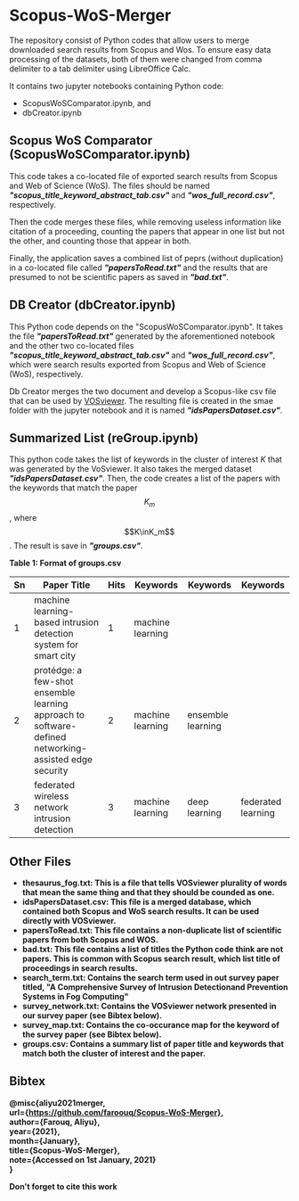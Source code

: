 # Scopus-WoS-Merger
The repository consist of Python codes that allow users to merge downloaded search results from Scopus and Wos. To ensure easy data processing of the datasets, both of them were changed from comma delimiter to a tab delimiter using LibreOffice Calc. 

It contains two jupyter notebooks containing Python code:
- ScopusWoSComparator.ipynb, and
- dbCreator.ipynb

## Scopus WoS Comparator (ScopusWoSComparator.ipynb)
This code takes a co-located file of exported search results from Scopus and Web of Science (WoS). The files should be named <i><b>"scopus_title_keyword_abstract_tab.csv"</i></b> and <i><b>"wos_full_record.csv"</i></b>, respectively.

Then the code merges these files, while removing useless information like citation of a proceeding, counting the papers that appear in one list but not the other, and counting those that appear in both.

Finally, the application saves a combined list of peprs (without duplication) in a co-located file called <i><b>"papersToRead.txt"</i></b> and the results that are presumed to not be scientific papers as saved in <i><b>"bad.txt"</i></b>.

## DB Creator (dbCreator.ipynb)
This Python code depends on the "ScopusWoSComparator.ipynb". It takes the file <i><b>"papersToRead.txt"</i></b> generated by the aforementioned notebook and the other two co-located files <i><b>"scopus_title_keyword_abstract_tab.csv"</i></b> and <i><b>"wos_full_record.csv"</i></b>, which were search results exported from Scopus and Web of Science (WoS), respectively.

Db Creator merges the two document and develop a Scopus-like csv file that can be used by <a href="https://www.vosviewer.com/">VOSviewer</a>. The resulting file is created in the smae folder with the jupyter notebook and it is named <i><b>"idsPapersDataset.csv"</i></b>.

## Summarized List (reGroup.ipynb)
This python code takes the list of keywords in the cluster of interest $K$ that was generated by the VoSviewer. It also takes the merged dataset <i><b>"idsPapersDataset.csv"</i></b>. Then, the code creates a list of the papers with the keywords that match the paper $$K_m$$, where $$K\inK_m$$. The result is save in **_"groups.csv"_**.

<b>Table 1: Format of groups.csv

| Sn | Paper Title                                                                                           | Hits | Keywords         | Keywords          | Keywords           |
|----|-------------------------------------------------------------------------------------------------------|------|------------------|-------------------|--------------------|
| 1  | machine learning-based intrusion detection system for smart city                                      | 1    | machine learning |                   |                    |
| 2  | protédge: a few-shot ensemble learning approach to software-defined networking-assisted edge security | 2    | machine learning | ensemble learning |                    |
| 3  | federated wireless network intrusion detection                                                        | 3    | machine learning | deep learning     | federated learning |

## Other Files
- <b>thesaurus_fog.txt</b>: This is a file that tells VOSviewer plurality of words that mean the same thing and that they should be counded as one.
- <b>idsPapersDataset.csv</b>: This file is a merged database, which contained both Scopus and WoS search results. It can be used directly with VOSviewer.
- <b>papersToRead.txt</b>: This file contains a non-duplicate list of scientific papers from both Scopus and WOS.
- <b>bad.txt</b>: This file contains a list of titles the Python code think are not papers. This is common with Scopus search result, which list title of proceedings in search results.
- <b>search_term.txt</b>: Contains the search term used in out survey paper titled, "A Comprehensive Survey of Intrusion Detectionand Prevention Systems in Fog Computing"
-  <b>survey_network.txt</b>: Contains the VOSviewer network presented in our survey paper (see Bibtex below).
-  <b>survey_map.txt</b>: Contains the co-occurance map for the keyword of the survey paper (see Bibtex below).
-  <b>groups.csv</b>: Contains a summary list of paper title and keywords that match both the cluster of interest and the paper.

## Bibtex
@misc{aliyu2021merger,  
    url={https://github.com/faroouq/Scopus-WoS-Merger},  
    author={Farouq, Aliyu},  
    year={2021},  
    month={January},  
    title={Scopus-WoS-Merger},  
    note={Accessed on 1st January, 2021}  
}

Don't forget to cite this work
